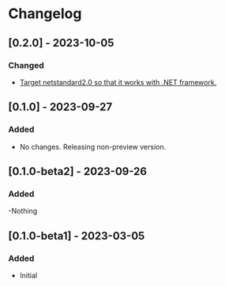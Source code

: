 # Changelog

## [0.2.0] - 2023-10-05

### Changed
- [Target netstandard2.0 so that it works with .NET framework.](https://github.com/nhirschey/FSharp.Data.Fred/pull/17)

## [0.1.0] - 2023-09-27

### Added
- No changes. Releasing non-preview version.

## [0.1.0-beta2] - 2023-09-26

### Added

-Nothing

## [0.1.0-beta1] - 2023-03-05

### Added

- Initial
